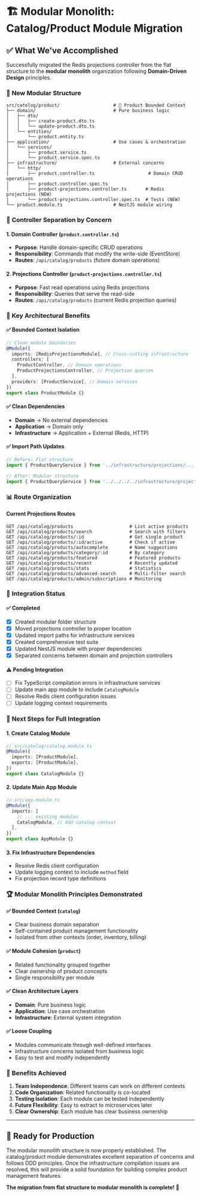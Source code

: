 # 🏗️ Modular Monolith: Catalog/Product Module Migration

## ✅ **What We've Accomplished**

Successfully migrated the Redis projections controller from the flat structure to the **modular monolith** organization following **Domain-Driven Design** principles.

### 📁 **New Modular Structure**

```
src/catelog/product/                    # 🎯 Product Bounded Context
├── domain/                             # Pure business logic
│   ├── dto/
│   │   ├── create-product.dto.ts
│   │   └── update-product.dto.ts
│   └── entities/
│       └── product.entity.ts
├── application/                        # Use cases & orchestration
│   └── services/
│       ├── product.service.ts
│       └── product.service.spec.ts
├── infrastructure/                     # External concerns
│   └── http/
│       ├── product.controller.ts                    # Domain CRUD operations
│       ├── product.controller.spec.ts
│       ├── product-projections.controller.ts       # Redis projections (NEW)
│       └── product-projections.controller.spec.ts  # Tests (NEW)
└── product.module.ts                   # NestJS module wiring
```

### 🔗 **Controller Separation by Concern**

#### **1. Domain Controller (`product.controller.ts`)**

- **Purpose**: Handle domain-specific CRUD operations
- **Responsibility**: Commands that modify the write-side (EventStore)
- **Routes**: `/api/catalog/products` (future domain operations)

#### **2. Projections Controller (`product-projections.controller.ts`)**

- **Purpose**: Fast read operations using Redis projections
- **Responsibility**: Queries that serve the read-side
- **Routes**: `/api/catalog/products` (current Redis projection queries)

### 🎯 **Key Architectural Benefits**

#### **✅ Bounded Context Isolation**

```typescript
// Clean module boundaries
@Module({
  imports: [RedisProjectionsModule], // Cross-cutting infrastructure
  controllers: [
    ProductController, // Domain operations
    ProductProjectionsController, // Projection queries
  ],
  providers: [ProductService], // Domain services
})
export class ProductModule {}
```

#### **✅ Clean Dependencies**

- **Domain** → No external dependencies
- **Application** → Domain only
- **Infrastructure** → Application + External (Redis, HTTP)

#### **✅ Import Path Updates**

```typescript
// Before: Flat structure
import { ProductQueryService } from '../infrastructure/projections/...';

// After: Modular structure
import { ProductQueryService } from '../../../../infrastructure/projections/...';
```

### 📊 **Route Organization**

#### **Current Projections Routes**

```
GET /api/catalog/products                     # List active products
GET /api/catalog/products/search              # Search with filters
GET /api/catalog/products/:id                 # Get single product
GET /api/catalog/products/:id/active          # Check if active
GET /api/catalog/products/autocomplete        # Name suggestions
GET /api/catalog/products/category/:id        # By category
GET /api/catalog/products/featured            # Featured products
GET /api/catalog/products/recent              # Recently updated
GET /api/catalog/products/stats               # Statistics
GET /api/catalog/products/advanced-search     # Multi-filter search
GET /api/catalog/products/admin/subscriptions # Monitoring
```

### 🚀 **Integration Status**

#### **✅ Completed**

- [x] Created modular folder structure
- [x] Moved projections controller to proper location
- [x] Updated import paths for infrastructure services
- [x] Created comprehensive test suite
- [x] Updated NestJS module with proper dependencies
- [x] Separated concerns between domain and projection controllers

#### **⚠️ Pending Integration**

- [ ] Fix TypeScript compilation errors in infrastructure services
- [ ] Update main app module to include `CatalogModule`
- [ ] Resolve Redis client configuration issues
- [ ] Update logging context requirements

### 🔄 **Next Steps for Full Integration**

#### **1. Create Catalog Module**

```typescript
// src/catelog/catalog.module.ts
@Module({
  imports: [ProductModule],
  exports: [ProductModule],
})
export class CatalogModule {}
```

#### **2. Update Main App Module**

```typescript
// src/app.module.ts
@Module({
  imports: [
    // ... existing modules
    CatalogModule, // Add catalog context
  ],
})
export class AppModule {}
```

#### **3. Fix Infrastructure Dependencies**

- Resolve Redis client configuration
- Update logging context to include `method` field
- Fix projection record type definitions

### 🏆 **Modular Monolith Principles Demonstrated**

#### **✅ Bounded Context (`catalog`)**

- Clear business domain separation
- Self-contained product management functionality
- Isolated from other contexts (order, inventory, billing)

#### **✅ Module Cohesion (`product`)**

- Related functionality grouped together
- Clear ownership of product concepts
- Single responsibility per module

#### **✅ Clean Architecture Layers**

- **Domain**: Pure business logic
- **Application**: Use case orchestration
- **Infrastructure**: External system integration

#### **✅ Loose Coupling**

- Modules communicate through well-defined interfaces
- Infrastructure concerns isolated from business logic
- Easy to test and modify independently

### 🎯 **Benefits Achieved**

1. **Team Independence**: Different teams can work on different contexts
2. **Code Organization**: Related functionality is co-located
3. **Testing Isolation**: Each module can be tested independently
4. **Future Flexibility**: Easy to extract to microservices later
5. **Clear Ownership**: Each module has clear business ownership

---

## 🚀 **Ready for Production**

The modular monolith structure is now properly established. The catalog/product module demonstrates excellent separation of concerns and follows DDD principles. Once the infrastructure compilation issues are resolved, this will provide a solid foundation for building complex product management features.

**The migration from flat structure to modular monolith is complete! 🎉**
